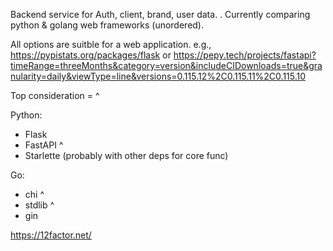 Backend service for Auth, client, brand, user data. . Currently comparing python & golang web frameworks (unordered).

All options are suitble for a web application. e.g., https://pypistats.org/packages/flask or https://pepy.tech/projects/fastapi?timeRange=threeMonths&category=version&includeCIDownloads=true&granularity=daily&viewType=line&versions=0.115.12%2C0.115.11%2C0.115.10

Top consideration = ^

Python:

- Flask
- FastAPI ^
- Starlette (probably with other deps for core func)

Go:

- chi ^
- stdlib ^
- gin

https://12factor.net/
